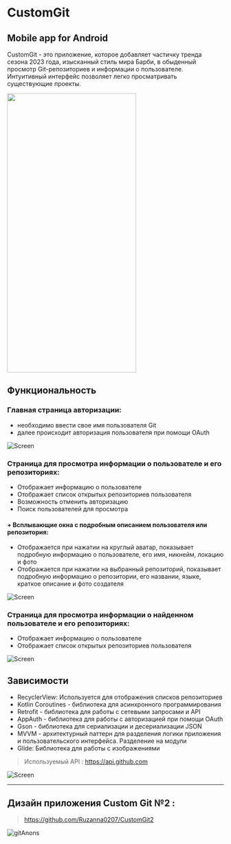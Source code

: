 # CustomGit
## Mobile app for Android

CustomGit - это приложение, которое добавляет частичку тренда сезона 2023 года, изысканный стиль мира Барби, в обыденный просмотр Git-репозиториев и 
информации о пользователе. Интуитивный интерфейс позволяет легко просматривать существующие проекты.

<img src="https://github.com/Ruzanna0207/CustomGit/assets/135521897/2b466c4d-d486-4096-a07b-21d3f3b814a7" width="300" height="650"> 




## Функциональность

### Главная страница авторизации: 
+ необходимо ввести свое имя пользователя Git
+ далее происходит авторизация пользователя при помощи OAuth
  
 ![Screen](https://www.dropbox.com/scl/fi/tu14nzavcvokcg1ie321d/gitAuth.png?rlkey=x8ph620ti8hfo9zqdkewllcem&raw=1)

  
### Страница для просмотра информации о пользователе и его репозиториях: 
* Отображает информацию о пользователе
* Отображает список открытых репозиториев пользователя
* Возможность отменить авторизацию
* Поиск пользователей для просмотра
#### + Всплывающие окна с подробным описанием пользователя или репозитория: 

+ Отображается при нажатии на круглый аватар, показывает подробную информацию о пользователе, его имя, никнейм, локацию и фото
+ Отображается при нажатии на выбранный репозиторий, показывает подробную информацию о репозитории, его названии, языке, краткое описание и фото создателя

  
![Screen](https://www.dropbox.com/scl/fi/qualm9655viqztusuqk82/gitRepos.png?rlkey=j4o3mh068tg7iun0a7k4qv904&raw=1)
  

### Страница для просмотра информации о найденном пользователе и его репозиториях: 
* Отображает информацию о пользователе
* Отображает список открытых репозиториев пользователя
  
![Screen](https://www.dropbox.com/scl/fi/46jgiq602ry5188nlxdjp/gitExampleShare.png?rlkey=zn12imrqnftjo43e9iyagmv7o&raw=1)

## Зависимости
+ RecyclerView: Используется для отображения списков репозиториев
+ Kotlin Coroutines - библиотека для асинхронного программирования
+ Retrofit - библиотека для работы с сетевыми запросами и API
+ AppAuth - библиотека для работы с авторизацией при помощи OAuth
+ Gson - библиотека для сериализации и десериализации JSON
+ MVVM - архитектурный паттерн для разделения логики приложения и пользовательского интерфейса. Разделение на модули
+ Glide: Библиотека для работы с изображениями

> Используемый API : https://api.github.com

 ![Screen](https://www.dropbox.com/scl/fi/pv9pe4jvbs0gcjjis80v2/GitApplication.png?rlkey=n0slxzi5lpub80ictplvrd5ha&raw=1)


* * *

## Дизайн приложения Custom Git №2 : 
> https://github.com/Ruzanna0207/CustomGit2 

![gitAnons](https://github.com/Ruzanna0207/CustomGit/assets/135521897/add48e52-9933-465b-972a-f1c3fd3e2dc8)

